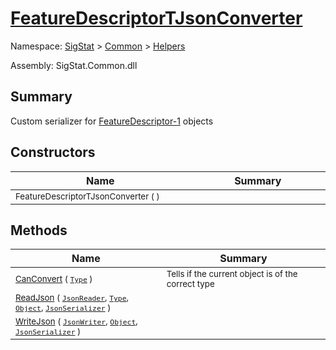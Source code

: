 # [FeatureDescriptorTJsonConverter](./FeatureDescriptorTJsonConverter.md)

Namespace: [SigStat]() > [Common](./../README.md) > [Helpers](./README.md)

Assembly: SigStat.Common.dll

## Summary
Custom serializer for [FeatureDescriptor-1](../../../../../docs/md/SigStat/Common/FeatureDescriptor-1.md) objects

## Constructors

| Name<div><a href="#"><img width=400></a></div> | Summary<div><a href="#"><img width=475></a></div> | 
| --- | --- | 
| <sub>FeatureDescriptorTJsonConverter (  )</sub> | <sub></sub> | 


## Methods

| Name<div><a href="#"><img width=400></a></div> | Summary<div><a href="#"><img width=475></a></div> | 
| --- | --- | 
| <sub>[CanConvert](./Methods/FeatureDescriptorTJsonConverter--CanConvert.md) ( [`Type`](https://docs.microsoft.com/en-us/dotnet/api/System.Type) )</sub> | <sub>Tells if the current object is of the correct type</sub> | 
| <sub>[ReadJson](./Methods/FeatureDescriptorTJsonConverter--ReadJson.md) ( [`JsonReader`](./FeatureDescriptorTJsonConverter.md), [`Type`](https://docs.microsoft.com/en-us/dotnet/api/System.Type), [`Object`](https://docs.microsoft.com/en-us/dotnet/api/System.Object), [`JsonSerializer`](./FeatureDescriptorTJsonConverter.md) )</sub> | <sub></sub> | 
| <sub>[WriteJson](./Methods/FeatureDescriptorTJsonConverter--WriteJson.md) ( [`JsonWriter`](./FeatureDescriptorTJsonConverter.md), [`Object`](https://docs.microsoft.com/en-us/dotnet/api/System.Object), [`JsonSerializer`](./FeatureDescriptorTJsonConverter.md) )</sub> | <sub></sub> | 


